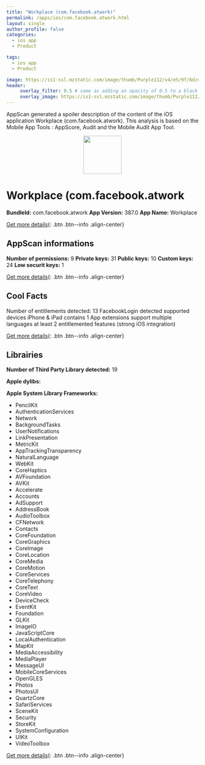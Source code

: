 ```yaml
---
title: "Workplace (com.facebook.atwork)"
permalink: /apps/ios/com.facebook.atwork.html
layout: single
author_profile: false
categories: 
  - ios app 
  - Product 

tags: 
  - ios app 
  - Product 

image: https://is1-ssl.mzstatic.com/image/thumb/Purple112/v4/e5/9f/6d/e59f6dae-4aee-efc0-48f8-99d1e0ae3710/AtWork-Icon-0-1x_U007emarketing-0-7-0-85-220.png/512x512bb.jpg
header: 
     overlay_filter: 0.5 # same as adding an opacity of 0.5 to a black background
     overlay_image: https://is1-ssl.mzstatic.com/image/thumb/Purple112/v4/e5/9f/6d/e59f6dae-4aee-efc0-48f8-99d1e0ae3710/AtWork-Icon-0-1x_U007emarketing-0-7-0-85-220.png/512x512bb.jpg
---
```

AppScan generated a spoiler description of the content of the iOS application Workplace (com.facebook.atwork). This analysis is based on the Mobile App Tools : AppScore, Audit and the Mobile Audit App Tool.

  
  
<div style="text-align: center;"><img src="https://is1-ssl.mzstatic.com/image/thumb/Purple112/v4/e5/9f/6d/e59f6dae-4aee-efc0-48f8-99d1e0ae3710/AtWork-Icon-0-1x_U007emarketing-0-7-0-85-220.png/512x512bb.jpg" width="100" height="100"></div>  
  
# Workplace (com.facebook.atwork

**BundleId:** com.facebook.atwork
**App Version:** 387.0
**App Name:** Workplace


[Get more details](/pricing.html){: .btn .btn--info .align-center}  
  
## AppScan informations 

**Number of permissions:** 9
**Private keys:** 31
**Public keys:** 10
**Custom keys:** 24
**Low securit keys:** 1
  
[Get more details](/pricing.html){: .btn .btn--info .align-center}

## Cool Facts

Number of entitlements detected: 13
FacebookLogin detected
supported devices iPhone & iPad
contains 1 App extensions
support multiple languages
at least 2 entitlemented features (strong iOS integration)
  
[Get more details](/pricing.html){: .btn .btn--info .align-center}

## Librairies 
**Number of Third Party Library detected:** 19

**Apple dylibs:**


**Apple System Library Frameworks:**
- PencilKit
- AuthenticationServices
- Network
- BackgroundTasks
- UserNotifications
- LinkPresentation
- MetricKit
- AppTrackingTransparency
- NaturalLanguage
- WebKit
- CoreHaptics
- AVFoundation
- AVKit
- Accelerate
- Accounts
- AdSupport
- AddressBook
- AudioToolbox
- CFNetwork
- Contacts
- CoreFoundation
- CoreGraphics
- CoreImage
- CoreLocation
- CoreMedia
- CoreMotion
- CoreServices
- CoreTelephony
- CoreText
- CoreVideo
- DeviceCheck
- EventKit
- Foundation
- GLKit
- ImageIO
- JavaScriptCore
- LocalAuthentication
- MapKit
- MediaAccessibility
- MediaPlayer
- MessageUI
- MobileCoreServices
- OpenGLES
- Photos
- PhotosUI
- QuartzCore
- SafariServices
- SceneKit
- Security
- StoreKit
- SystemConfiguration
- UIKit
- VideoToolbox


  
[Get more details](/pricing.html){: .btn .btn--info .align-center}

